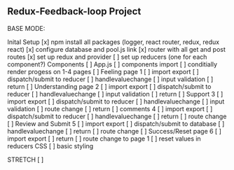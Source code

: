 Redux-Feedback-loop Project
---------------------------

BASE MODE:

Inital Setup
    [x] npm install all packages (logger, react router, redux, redux react)
    [x] configure database and pool.js link
    [x] router with all get and post routes
    [x] set up redux and provider
    [ ] set up reducers (one for each component?)
Components
    [ ] App.js
        [ ] components import
        [ ] conditially render progess on 1-4 pages
    [ ] Feeling page 1
        [ ] import export
        [ ] dispatch/submit to reducer
        [ ] handlevaluechange
        [ ] input validation
        [ ] return
    [ ] Understanding page 2
        [ ] import export
        [ ] dispatch/submit to reducer
        [ ] handlevaluechange
        [ ] input validation
        [ ] return
    [ ] Support 3
        [ ] import export
        [ ] dispatch/submit to reducer
        [ ] handlevaluechange
        [ ] input validation
        [ ] route change
        [ ] return
    [ ] comments 4
        [ ] import export
        [ ] dispatch/submit to reducer
        [ ] handlevaluechange
        [ ] return
        [ ] route change
    [ ] Review and Submit 5
        [ ] import export
        [ ] dispatch/submit to database
        [ ] handlevaluechange
        [ ] return
        [ ] route change
    [ ] Success/Reset page 6
        [ ] import export
        [ ] return
        [ ] route change to page 1
        [ ] reset values in reducers
CSS
    [ ] basic styling


STRETCH
    [ ] 


